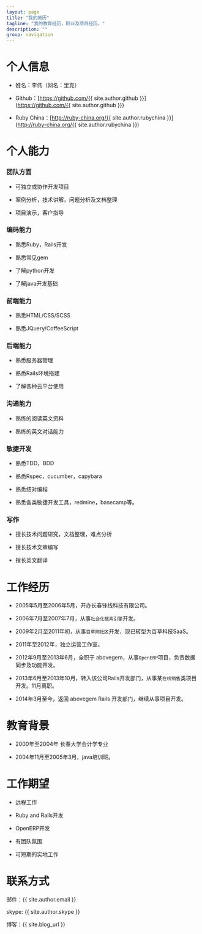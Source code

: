```yaml
---
layout: page
title: "我的简历"
tagline: "我的教育经历，职业及项目经历。"
description: ""
group: navigation
---
```



# 个人信息

* 姓名：李伟（网名：里克）

* Github：[https://github.com/{{ site.author.github }}](https://github.com/{{ site.author.github }})

* Ruby China：[http://ruby-china.org/{{ site.author.rubychina }}](http://ruby-china.org/{{ site.author.rubychina }})


# 个人能力

### 团队方面

* 可独立或协作开发项目

* 案例分析，技术讲解，问题分析及文档整理

* 项目演示，客户指导

### 编码能力

* 熟悉Ruby，Rails开发

* 熟悉常见gem

* 了解python开发

* 了解java开发基础

### 前端能力

* 熟悉HTML/CSS/SCSS

* 熟悉JQuery/CoffeeScript

### 后端能力

* 熟悉服务器管理

* 熟悉Rails环境搭建

* 了解各种云平台使用

### 沟通能力

* 熟练的阅读英文资料

* 熟练的英文对话能力

### 敏捷开发

* 熟悉TDD，BDD

* 熟悉Rspec，cucumber，capybara

* 熟悉结对编程

* 熟悉各类敏捷开发工具，redmine，basecamp等。

### 写作

* 擅长技术问题研究，文档整理，难点分析

* 擅长技术文章编写

* 擅长英文翻译

# 工作经历

* 2005年5月至2006年5月，开办长春锋线科技有限公司。

* 2006年7月至2007年7月，从事`社会化搜索引擎`开发。

* 2009年2月至2011年初，从事`百草网社区`开发，现已转型为百草科技SaaS。

* 2011年至2012年，独立运营工作室。

* 2012年9月至2013年6月，全职于 abovegem，从事`OpenERP`项目，负责数据同步及功能开发。

* 2013年6月至2013年10月，转入该公司Rails开发部门，从事某`在线销售`类项目开发。11月离职。

* 2014年3月至今，返回 abovegem Rails 开发部门，继续从事项目开发。


# 教育背景

* 2000年至2004年 长春大学会计学专业

* 2004年11月至2005年3月，java培训班。


# 工作期望

* 远程工作

* Ruby and Rails开发

* OpenERP开发

* 有团队氛围

* 可短期的实地工作

# 联系方式

邮件：{{ site.author.email }}

skype: {{ site.author.skype }}

博客：{{ site.blog_url }}

